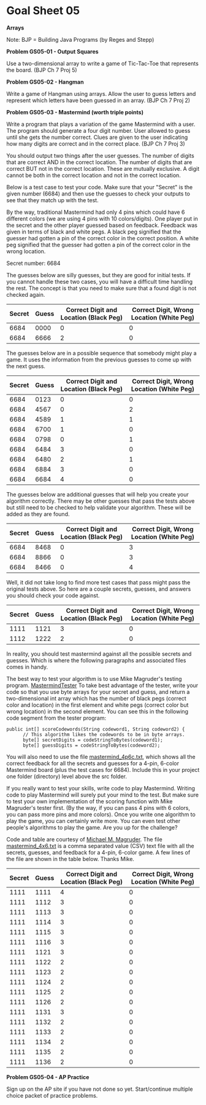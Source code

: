 # Goal Sheet 05

**Arrays**

Note: BJP = Building Java Programs (by Reges and Stepp)

**Problem GS05-01 - Output Squares**

Use a two-dimensional array to write a game of Tic-Tac-Toe that represents the board.  (BJP Ch 7 Proj 5)

**Problem GS05-02 - Hangman**

Write a game of Hangman using arrays.  Allow the user to guess letters and represent which letters have been guessed in an array.  (BJP Ch 7 Proj 2)

**Problem GS05-03 - Mastermind (worth triple points)**

Write a program that plays a variation of the game Mastermind with a user.  The program should generate a four digit number.  User allowed to guess until she gets the number correct.  Clues are given to the user indicating how many digits are correct and in the correct place.  (BJP Ch 7 Proj 3)

You should output two things after the user guesses.  The number of digits that are correct AND in the correct location.  The number of digits that are correct BUT not in the correct location.  These are mutually exclusive.  A digit cannot be both in the correct location and not in the correct location.

Below is a test case to test your code.  Make sure that your "Secret" is the given number (6684) and then use the guesses to check your outputs to see that they match up with the test.

By the way, traditional Mastermind had only 4 pins which could have 6 different colors (we are using 4 pins with 10 colors/digits).  One player put in the secret and the other player guessed based on feedback.  Feedback was given in terms of black and white pegs.  A black peg signified that the guesser had gotten a pin of the correct color in the correct position.  A white peg signified that the guesser had gotten a pin of the correct color in the wrong location.

Secret number: 6684

The guesses below are silly guesses, but they are good for initial tests.  If you cannot handle these two cases, you will have a difficult time handling the rest.  The concept is that you need to make sure that a found digit is not checked again.

Secret | Guess | Correct Digit and Location (Black Peg) | Correct Digit, Wrong Location (White Peg)
------ | ----- | -------------------------------------- | -----------------------------------------
6684 | 0000 | 0 | 0
6684 | 6666 | 2 | 0

The guesses below are in a possible sequence that somebody might play a game.  It uses the information from the previous guesses to come up with the next guess.

Secret | Guess | Correct Digit and Location (Black Peg) | Correct Digit, Wrong Location (White Peg)
------ | ----- | -------------------------------------- | -----------------------------------------
6684 | 0123 | 0 | 0
6684 | 4567 | 0 | 2
6684 | 4589 | 1 | 1
6684 | 6700 | 1 | 0
6684 | 0798 | 0 | 1
6684 | 6484 | 3 | 0
6684 | 6480 | 2 | 1
6684 | 6884 | 3 | 0
6684 | 6684 | 4 | 0

The guesses below are additional guesses that will help you create your algorithm correctly.  There may be other guesses that pass the tests above but still need to be checked to help validate your algorithm.  These will be added as they are found.

Secret | Guess | Correct Digit and Location (Black Peg) | Correct Digit, Wrong Location (White Peg)
------ | ----- | -------------------------------------- | -----------------------------------------
6684 | 8468 | 0 | 3
6684 | 8866 | 0 | 3
6684 | 8466 | 0 | 4

Well, it did not take long to find more test cases that pass might pass the original tests above.  So here are a couple secrets, guesses, and answers you should check your code against.

Secret | Guess | Correct Digit and Location (Black Peg) | Correct Digit, Wrong Location (White Peg)
------ | ----- | -------------------------------------- | -----------------------------------------
1111 | 1121 | 3 | 0
1112 | 1222 | 2 | 0

In reality, you should test mastermind against all the possible secrets and guesses.  Which is where the following paragraphs and associated files comes in handy.

The best way to test your algorithm is to use Mike Magruder's testing program.  [MastermindTester](https://github.com/MichaelTMiyoshi/JavaWithMiyoshi/blob/master/Problems/MastermindTester.java)  To take best advantage of the tester, write your code so that you use byte arrays for your secret and guess, and return a two-dimensional int array which has the number of black pegs (correct color and location) in the first element and white pegs (correct color but wrong location) in the second element.  You can see this in the following code segment from the tester program:

```
public int[] scoreCodewords(String codeword1, String codeword2) {
      // This algorithm likes the codewords to be in byte arrays.
      byte[] secretDigits = codeStringToBytes(codeword1);
      byte[] guessDigits = codeStringToBytes(codeword2);
```

You will also need to use the file [mastermind_4p6c.txt](https://github.com/MichaelTMiyoshi/JavaWithMiyoshi/blob/master/Problems/mastermind_4p6c.txt), which shows all the correct feedback for all the secrets and guesses for a 4-pin, 6-color Mastermind board (plus the test cases for 6684).  Include this in your project one folder (directory) level above the src folder.

If you really want to test your skills, write code to play Mastermind.  Writing code to play Mastermind will surely put your mind to the test.  But make sure to test your own implementation of the scoring function with Mike Magruder's tester first.  (By the way, if you can pass 4 pins with 6 colors, you can pass more pins and more colors).  Once you write one algorithm to play the game, you can certainly write more.  You can even test other people's algorithms to play the game.  Are you up for the challenge?

Code and table are courtesy of [Michael M. Magruder](https://github.com/MikeMag).  The file [mastermind_4x6.txt](https://github.com/MichaelTMiyoshi/JavaWithMiyoshi/blob/master/Problems/mastermind_4x6.txt) is a comma separated value (CSV) text file with all the secrets, guesses, and feedback for a 4-pin, 6-color game.  A few lines of the file are shown in the table below.  Thanks Mike.

Secret | Guess | Correct Digit and Location (Black Peg) | Correct Digit, Wrong Location (White Peg)
------ | ----- | -------------------------------------- | -----------------------------------------
1111 | 1111 | 4 | 0
1111 | 1112 | 3 | 0
1111 | 1113 | 3 | 0
1111 | 1114 | 3 | 0
1111 | 1115 | 3 | 0
1111 | 1116 | 3 | 0
1111 | 1121 | 3 | 0
1111 | 1122 | 2 | 0
1111 | 1123 | 2 | 0
1111 | 1124 | 2 | 0
1111 | 1125 | 2 | 0
1111 | 1126 | 2 | 0
1111 | 1131 | 3 | 0
1111 | 1132 | 2 | 0
1111 | 1133 | 2 | 0
1111 | 1134 | 2 | 0
1111 | 1135 | 2 | 0
1111 | 1136 | 2 | 0

**Problem GS05-04 - AP Practice**

Sign up on the AP site if you have not done so yet.  Start/continue multiple choice packet of practice problems.
